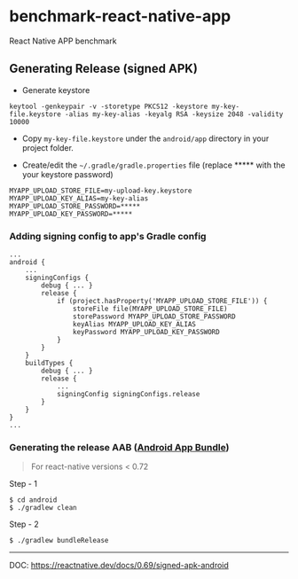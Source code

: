 # benchmark-react-native-app
React Native APP benchmark

## Generating Release (signed APK) 

- Generate keystore
```
keytool -genkeypair -v -storetype PKCS12 -keystore my-key-file.keystore -alias my-key-alias -keyalg RSA -keysize 2048 -validity 10000
```
- Copy `my-key-file.keystore` under the `android/app` directory in your project folder.

- Create/edit the `~/.gradle/gradle.properties` file (replace ***** with the your keystore password)

```
MYAPP_UPLOAD_STORE_FILE=my-upload-key.keystore
MYAPP_UPLOAD_KEY_ALIAS=my-key-alias
MYAPP_UPLOAD_STORE_PASSWORD=*****
MYAPP_UPLOAD_KEY_PASSWORD=*****
```
### Adding signing config to app's Gradle config
```
...
android {
    ...
    signingConfigs {
        debug { ... }
        release {
            if (project.hasProperty('MYAPP_UPLOAD_STORE_FILE')) {
                storeFile file(MYAPP_UPLOAD_STORE_FILE)
                storePassword MYAPP_UPLOAD_STORE_PASSWORD
                keyAlias MYAPP_UPLOAD_KEY_ALIAS
                keyPassword MYAPP_UPLOAD_KEY_PASSWORD
            }
        }
    }
    buildTypes {
        debug { ... }
        release {
            ...
            signingConfig signingConfigs.release
        }
    }
}
...
```
### Generating the release AAB ([Android App Bundle](https://developer.android.com/guide/app-bundle))

> For react-native versions < 0.72

Step - 1
```
$ cd android
$ ./gradlew clean
```
Step - 2
```
$ ./gradlew bundleRelease
```

___
DOC: https://reactnative.dev/docs/0.69/signed-apk-android